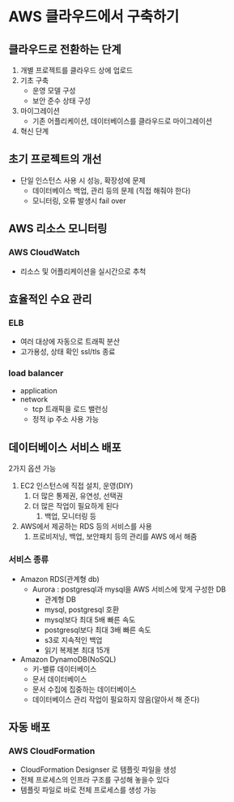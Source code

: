 # AWS 클라우드에서 구축하기

## 클라우드로 전환하는 단계

1. 개별 프로젝트를 클라우드 상에 업로드
2. 기초 구축
   - 운영 모델 구성
   - 보안 준수 상태 구성
3. 마이그레이션
   - 기존 어플리케이션, 데이터베이스를 클라우드로 마이그레이션
4. 혁신 단계

## 초기 프로젝트의 개선

- 단일 인스턴스 사용 시 성능, 확장성에 문제
  - 데이터베이스 백업, 관리 등의 문제 (직접 해줘야 한다)
  - 모니터링, 오류 발생시 fail over

## AWS 리소스 모니터링

### AWS CloudWatch

- 리소스 및 어플리케이션을 실시간으로 추척



## 효율적인 수요 관리

### ELB

- 여러 대상에 자동으로 트래픽 분산
- 고가용성, 상태 확인 ssl/tls 종료

### load balancer

- application
- network
  - tcp 트래픽을 로드 밸런싱
  - 정적 ip 주소 사용 가능

## 데이터베이스 서비스 배포

2가지 옵션 가능

1. EC2 인스턴스에 직접 설치, 운영(DIY)
   1. 더 많은 통제권, 유연성, 선택권
   2. 더 많은 작업이 필요하게 된다
      1. 백업, 모니터링 등
2. AWS에서 제공하는 RDS 등의 서비스를 사용
   1. 프로비저닝, 백업, 보안패치 등의 관리를 AWS 에서 해줌

### 서비스 종류

- Amazon RDS(관계형 db)
  - Aurora : postgresql과 mysql을 AWS 서비스에 맞게 구성한 DB
    - 관계형 DB
    - mysql, postgresql 호환
    - mysql보다 최대 5배 빠른 속도
    - postgresql보다 최대 3배 빠른 속도
    - s3로 지속적인 백업
    - 읽기 복제본 최대 15개
- Amazon DynamoDB(NoSQL)
  - 키-밸류 데이터베이스
  - 문서 데이터베이스
  - 문서 수집에 집중하는 데이터베이스
  - 데이터베이스 관리 작업이 필요하지 않음(알아서 해 준다)

## 자동 배포

### AWS CloudFormation

- CloudFormation Designser 로 템플릿 파일을 생성
- 전체 프로세스의 인프라 구조를 구성해 놓을수 있다
- 템플릿 파일로 바로 전체 프로세스를 생성 가능